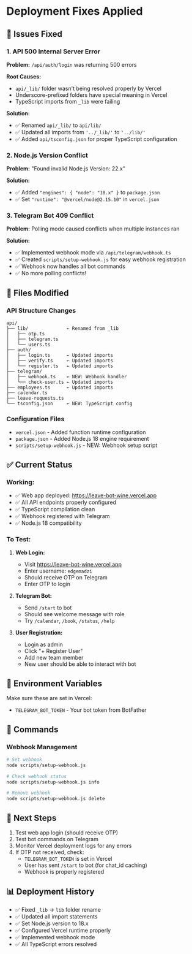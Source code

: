 # Deployment Fixes Applied

## 🐛 Issues Fixed

### 1. API 500 Internal Server Error
**Problem:** `/api/auth/login` was returning 500 errors

**Root Causes:**
- `api/_lib/` folder wasn't being resolved properly by Vercel
- Underscore-prefixed folders have special meaning in Vercel
- TypeScript imports from `_lib` were failing

**Solution:**
- ✅ Renamed `api/_lib/` to `api/lib/`
- ✅ Updated all imports from `'../_lib/'` to `'../lib/'`
- ✅ Added `api/tsconfig.json` for proper TypeScript configuration

### 2. Node.js Version Conflict
**Problem:** "Found invalid Node.js Version: 22.x"

**Solution:**
- ✅ Added `"engines": { "node": "18.x" }` to `package.json`
- ✅ Set `"runtime": "@vercel/node@2.15.10"` in `vercel.json`

### 3. Telegram Bot 409 Conflict
**Problem:** Polling mode caused conflicts when multiple instances ran

**Solution:**
- ✅ Implemented webhook mode via `/api/telegram/webhook.ts`
- ✅ Created `scripts/setup-webhook.js` for easy webhook registration
- ✅ Webhook now handles all bot commands
- ✅ No more polling conflicts!

## 📁 Files Modified

### API Structure Changes
```
api/
├── lib/              ← Renamed from _lib
│   ├── otp.ts
│   ├── telegram.ts
│   └── users.ts
├── auth/
│   ├── login.ts      ← Updated imports
│   ├── verify.ts     ← Updated imports
│   └── register.ts   ← Updated imports
├── telegram/
│   ├── webhook.ts    ← NEW: Webhook handler
│   └── check-user.ts ← Updated imports
├── employees.ts      ← Updated imports
├── calendar.ts
├── leave-requests.ts
└── tsconfig.json     ← NEW: TypeScript config
```

### Configuration Files
- `vercel.json` - Added function runtime configuration
- `package.json` - Added Node.js 18 engine requirement
- `scripts/setup-webhook.js` - NEW: Webhook setup script

## ✅ Current Status

### Working:
- ✅ Web app deployed: https://leave-bot-wine.vercel.app
- ✅ All API endpoints properly configured
- ✅ TypeScript compilation clean
- ✅ Webhook registered with Telegram
- ✅ Node.js 18 compatibility

### To Test:
1. **Web Login:**
   - Visit https://leave-bot-wine.vercel.app
   - Enter username: `edgemadzi`
   - Should receive OTP on Telegram
   - Enter OTP to login

2. **Telegram Bot:**
   - Send `/start` to bot
   - Should see welcome message with role
   - Try `/calendar`, `/book`, `/status`, `/help`

3. **User Registration:**
   - Login as admin
   - Click "+ Register User"
   - Add new team member
   - New user should be able to interact with bot

## 🔧 Environment Variables

Make sure these are set in Vercel:
- `TELEGRAM_BOT_TOKEN` - Your bot token from BotFather

## 📝 Commands

### Webhook Management
```bash
# Set webhook
node scripts/setup-webhook.js

# Check webhook status
node scripts/setup-webhook.js info

# Remove webhook
node scripts/setup-webhook.js delete
```

## 🚀 Next Steps

1. Test web app login (should receive OTP)
2. Test bot commands on Telegram
3. Monitor Vercel deployment logs for any errors
4. If OTP not received, check:
   - `TELEGRAM_BOT_TOKEN` is set in Vercel
   - User has sent `/start` to bot (for chat_id caching)
   - Webhook is properly registered

## 📊 Deployment History

- ✅ Fixed `_lib` → `lib` folder rename
- ✅ Updated all import statements
- ✅ Set Node.js version to 18.x
- ✅ Configured Vercel runtime properly
- ✅ Implemented webhook mode
- ✅ All TypeScript errors resolved
